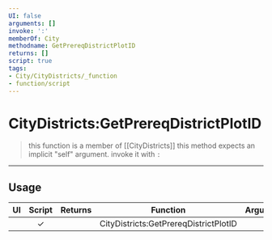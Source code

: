 ```yaml
---
UI: false
arguments: []
invoke: ':'
memberOf: City
methodname: GetPrereqDistrictPlotID
returns: []
script: true
tags:
- City/CityDistricts/_function
- function/script
---
```

# CityDistricts:GetPrereqDistrictPlotID
> this function is a member of [[CityDistricts]]
> this method expects an implicit "self" argument. invoke it with `:`
-----
## Usage
|  UI | Script | Returns | Function | Arguments |
|:---:|:------:|-------:|:--------:|:---------|
| |✓||CityDistricts:GetPrereqDistrictPlotID||
